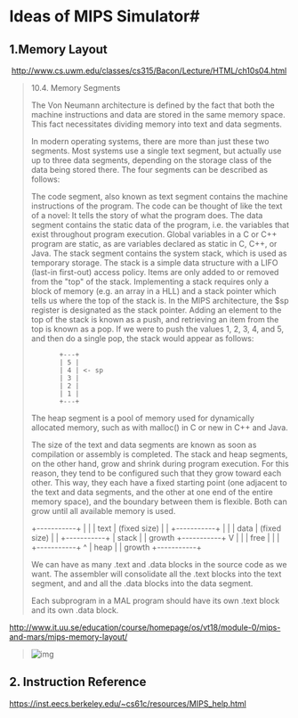 # Ideas of MIPS Simulator#

## 1.Memory Layout

​	 http://www.cs.uwm.edu/classes/cs315/Bacon/Lecture/HTML/ch10s04.html

   >10.4. Memory Segments
   >
   >The Von Neumann architecture is defined by the fact that both the machine instructions and data are stored in the same memory space. This fact necessitates dividing memory into text and data segments.
   >
   >In modern operating systems, there are more than just these two segments. Most systems use a single text segment, but actually use up to three data segments, depending on the storage class of the data being stored there. The four segments can be described as follows:
   >
   >    The code segment, also known as text segment contains the machine instructions of the program. The code can be thought of like the text of a novel: It tells the story of what the program does.
   >    The data segment contains the static data of the program, i.e. the variables that exist throughout program execution. Global variables in a C or C++ program are static, as are variables declared as static in C, C++, or Java.
   >    The stack segment contains the system stack, which is used as temporary storage. The stack is a simple data structure with a LIFO (last-in first-out) access policy. Items are only added to or removed from the "top" of the stack. Implementing a stack requires only a block of memory (e.g. an array in a HLL) and a stack pointer which tells us where the top of the stack is. In the MIPS architecture, the $sp register is designated as the stack pointer. Adding an element to the top of the stack is known as a push, and retrieving an item from the top is known as a pop. If we were to push the values 1, 2, 3, 4, and 5, and then do a single pop, the stack would appear as follows:
   >    
   >    	    +---+
   >    	    | 5 |
   >    	    | 4 | <- sp
   >    	    | 3 |
   >    	    | 2 |
   >    	    | 1 |
   >    	    +---+
   >
   >
   >    The heap segment is a pool of memory used for dynamically allocated memory, such as with malloc() in C or new in C++ and Java. 
   >
   >The size of the text and data segments are known as soon as compilation or assembly is completed. The stack and heap segments, on the other hand, grow and shrink during program execution. For this reason, they tend to be configured such that they grow toward each other. This way, they each have a fixed starting point (one adjacent to the text and data segments, and the other at one end of the entire memory space), and the boundary between them is flexible. Both can grow until all available memory is used.
   >
   >	+-----------+
   >	|           |
   >	|   text    | (fixed size)
   >	|           |
   >	+-----------+
   >	|           |
   >	|   data    | (fixed size)
   >	|           |
   >	+-----------+
   >	|   stack   | | growth
   >	+-----------+ V
   >	|           |
   >	|   free    |
   >	|           |
   >	+-----------+ ^
   >	|   heap    | | growth
   >	+-----------+
   >
   >
   >We can have as many .text and .data blocks in the source code as we want. The assembler will consolidate all the .text blocks into the text segment, and and all the .data blocks into the data segment.
   >
   >Each subprogram in a MAL program should have its own .text block and its own .data block. 

http://www.it.uu.se/education/course/homepage/os/vt18/module-0/mips-and-mars/mips-memory-layout/

>![img](/home/kstarxin/code/mips/design/memlayout.png)
>
>



## 2. Instruction Reference

https://inst.eecs.berkeley.edu/~cs61c/resources/MIPS_help.html